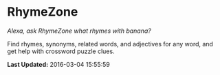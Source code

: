 # RhymeZone
*Alexa, ask RhymeZone what rhymes with banana?*

Find rhymes, synonyms, related words, and adjectives for any word, and get help with crossword puzzle clues.

**Last Updated:** 2016-03-04 15:55:59